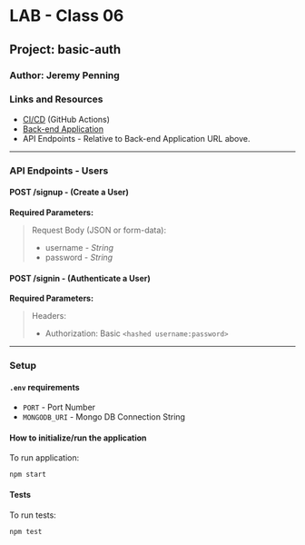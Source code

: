 # LAB - Class 06

## Project: basic-auth

### Author: Jeremy Penning

### Links and Resources

- [CI/CD](https://github.com/jeremyp-401-advanced-javascript/basic-auth/actions) (GitHub Actions)
- [Back-end Application]()
- API Endpoints - Relative to Back-end Application URL above.

---

### API Endpoints - Users

#### **POST /signup** - (Create a User)

**Required Parameters:**

>Request Body (JSON or form-data):
>- username - _String_
>- password - _String_ 

#### **POST /signin** - (Authenticate a User)

**Required Parameters:**

>Headers:
>- Authorization: Basic `<hashed username:password>`

---

### Setup

#### `.env` requirements

- `PORT` - Port Number
- `MONGODB_URI` - Mongo DB Connection String

#### How to initialize/run the application

To run application:

`npm start`

#### Tests

To run tests:

`npm test`
